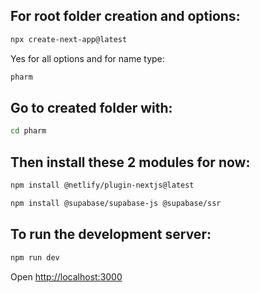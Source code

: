 ## For root folder creation and options:

```bash
npx create-next-app@latest
```

Yes for all options and for name type:

```bash
pharm
```

## Go to created folder with:

```bash
cd pharm
```

## Then install these 2 modules for now:

```bash
npm install @netlify/plugin-nextjs@latest
```

```bash
npm install @supabase/supabase-js @supabase/ssr
```

## To run the development server:

```bash
npm run dev
```

Open [http://localhost:3000](http://localhost:3000)
